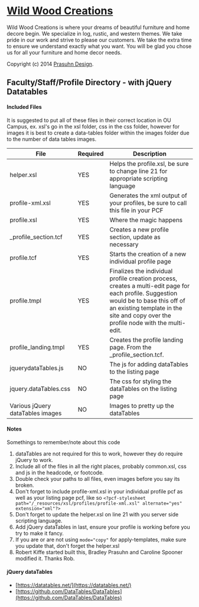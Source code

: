 # [Wild Wood Creations](http://wildwoodcreations.biz)

Wild Wood Creations is where your dreams of beautiful furniture and home decore begin. We specialize in log, rustic, and western themes. We take pride in our work and strive to please our customers. We take the extra time to ensure we understand exactly what you want. You will be glad you chose us for all your furniture and home decor needs.


Copyright (c) 2014 [Prasuhn Design](http://prasuhndesign.com).


Faculty/Staff/Profile Directory - with jQuery Datatables
-------

#### Included Files

It is suggested to put all of these files in their correct location in OU Campus, ex. xsl's go in the xsl folder, css in the css folder, however for images it is best to create a data-tables folder within the images folder due to the number of data tables images.

File | Required | Description
---- | -------- | -----------
helper.xsl | YES | Helps the profile.xsl, be sure to change line 21 for appropriate scripting language
profile-xml.xsl | YES | Generates the xml output of your profiles, be sure to call this file in your PCF
profile.xsl | YES | Where the magic happens
_profile_section.tcf | YES | Creates a new profile section, update as necessary
profile.tcf | YES | Starts the creation of a new individual profile page
profile.tmpl | YES | Finalizes the individual profile creation process, creates a multi-edit page for each profile.  Suggestion would be to base this off of an existing template in the site and copy over the profile node with the multi-edit.
profile_landing.tmpl | YES | Creates the profile landing page. From the _profile_section.tcf.
jquerydataTables.js | NO | The js for adding dataTables to the listing page
jquery.dataTables.css | NO | The css for styling the dataTables on the listing page
Various jQuery dataTables images | NO | Images to pretty up the dataTables

#### Notes

Somethings to remember/note about this code

1. dataTables are not required for this to work, however they do require jQuery to work.
2. Include all of the files in all the right places, probably common.xsl, css and js in the headcode, or footcode.
3. Double check your paths to all files, even images before you say its broken.
4. Don't forget to include profile-xml.xsl in your individual profile pcf as well as your listing page pcf, like so ```<?pcf-stylesheet path="/_resources/xsl/profiles/profile-xml.xsl" alternate="yes" extension="xml"?>```
5. Don't forget to update the helper.xsl on line 21 with you server side scripting language.
6. Add jQuery dataTables in last, ensure your profile is working before you try to make it fancy.
7. If you are or are not using ```mode="copy"``` for apply-templates, make sure you update that, don't forget the helper.xsl
8. Robert Kiffe started built this, Bradley Prasuhn and Caroline Spooner modified it. Thanks Rob.

#### jQuery dataTables

* [https://datatables.net/](https://datatables.net/)
* [https://github.com/DataTables/DataTables](https://github.com/DataTables/DataTables)
